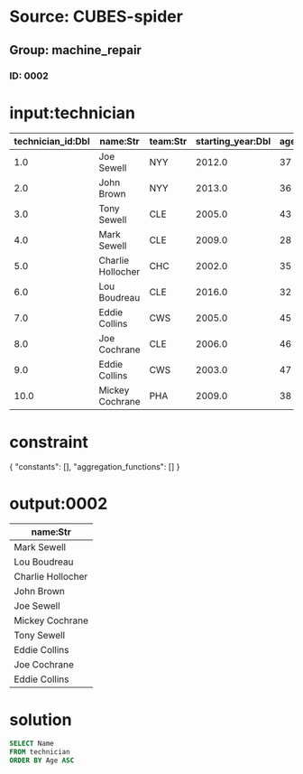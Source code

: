 # Source: CUBES-spider
## Group: machine_repair
### ID: 0002

# input:technician

| technician_id:Dbl | name:Str | team:Str | starting_year:Dbl | age:Int |
|---|---|---|---|---|
| 1.0 | Joe Sewell | NYY | 2012.0 | 37 |
| 2.0 | John Brown | NYY | 2013.0 | 36 |
| 3.0 | Tony Sewell | CLE | 2005.0 | 43 |
| 4.0 | Mark Sewell | CLE | 2009.0 | 28 |
| 5.0 | Charlie Hollocher | CHC | 2002.0 | 35 |
| 6.0 | Lou Boudreau | CLE | 2016.0 | 32 |
| 7.0 | Eddie Collins | CWS | 2005.0 | 45 |
| 8.0 | Joe Cochrane | CLE | 2006.0 | 46 |
| 9.0 | Eddie Collins | CWS | 2003.0 | 47 |
| 10.0 | Mickey Cochrane | PHA | 2009.0 | 38 |

# constraint

{
  "constants": [],
  "aggregation_functions": []
}

# output:0002

| name:Str |
|---|
| Mark Sewell |
| Lou Boudreau |
| Charlie Hollocher |
| John Brown |
| Joe Sewell |
| Mickey Cochrane |
| Tony Sewell |
| Eddie Collins |
| Joe Cochrane |
| Eddie Collins |

# solution

```sql
SELECT Name
FROM technician
ORDER BY Age ASC
```
